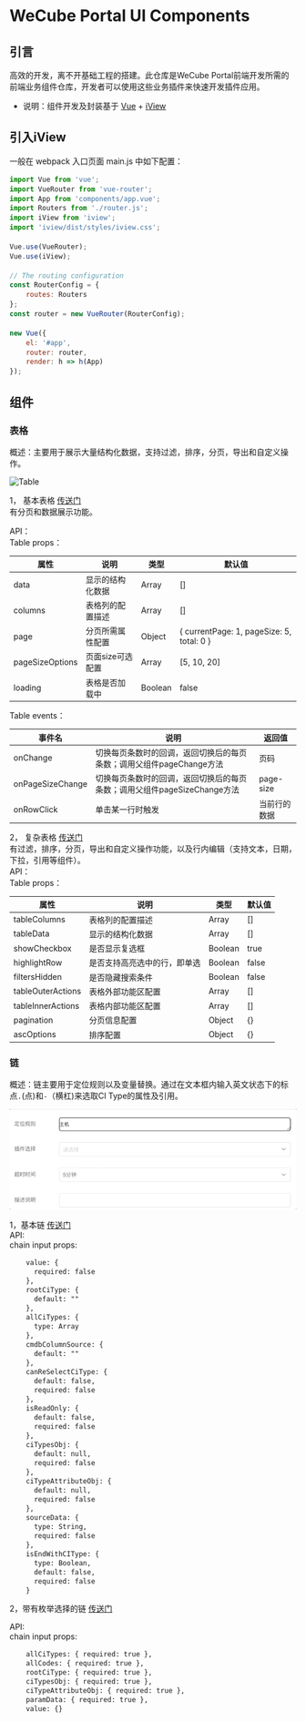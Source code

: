 # WeCube Portal UI Components

## 引言

高效的开发，离不开基础工程的搭建。此仓库是WeCube Portal前端开发所需的前端业务组件仓库，开发者可以使用这些业务插件来快速开发插件应用。

- 说明：组件开发及封装基于 [Vue](https://vuejs.org/) + [iView](https://www.iviewui.com/)

## 引入iView

一般在 webpack 入口页面 main.js 中如下配置：

```js
import Vue from 'vue';
import VueRouter from 'vue-router';
import App from 'components/app.vue';
import Routers from './router.js';
import iView from 'iview';
import 'iview/dist/styles/iview.css';

Vue.use(VueRouter);
Vue.use(iView);

// The routing configuration
const RouterConfig = {
    routes: Routers
};
const router = new VueRouter(RouterConfig);

new Vue({
    el: '#app',
    router: router,
    render: h => h(App)
});
```

## 组件

### 表格

概述：主要用于展示大量结构化数据，支持过滤，排序，分页，导出和自定义操作。

![Table](examples/table.gif)

1， 基本表格 [传送门](components/table/simple-table.vue)  
有分页和数据展示功能。

API：  
Table props：  

| 属性              | 说明         | 类型      | 默认值                                                                          |
|-----------------|------------|---------|------------------------------------------------------------------------------|
| data            | 显示的结构化数据   | Array   | \[\]                                                                         |
| columns         | 表格列的配置描述   | Array   | \[\]                                                                         |
| page            | 分页所需属性配置   | Object  | \{        currentPage: 1,         pageSize: 5,           total: 0         \} |
| pageSizeOptions | 页面size可选配置 | Array   | \[5, 10, 20\]                                                                |
| loading         | 表格是否加载中    | Boolean | false                                                                        |

Table events：  

| 事件名              | 说明                                          | 返回值        |
|------------------|---------------------------------------------|------------|
| onChange         | 切换每页条数时的回调，返回切换后的每页条数；调用父组件pageChange方法     | 页码         |
| onPageSizeChange | 切换每页条数时的回调，返回切换后的每页条数；调用父组件pageSizeChange方法 | page\-size |
| onRowClick       | 单击某一行时触发                                    | 当前行的数据     |

2， 复杂表格 [传送门](components/table/table.js)  
有过滤，排序，分页，导出和自定义操作功能，以及行内编辑（支持文本，日期，下拉，引用等组件）。  
API：  
Table props：  

| 属性                | 说明             | 类型      | 默认值   |
|-------------------|----------------|---------|-------|
| tableColumns      | 表格列的配置描述       | Array   | \[\]  |
| tableData         | 显示的结构化数据       | Array   | \[\]  |
| showCheckbox      | 是否显示复选框        | Boolean | true  |
| highlightRow      | 是否支持高亮选中的行，即单选 | Boolean | false |
| filtersHidden     | 是否隐藏搜索条件       | Boolean | false |
| tableOuterActions | 表格外部功能区配置      | Array   | \[\]  |
| tableInnerActions | 表格内部功能区配置      | Array   | \[\]  |
| pagination        | 分页信息配置         | Object  | \{\}  |
| ascOptions        | 排序配置           | Object  | \{\}  |

### 链  

概述：链主要用于定位规则以及变量替换。通过在文本框内输入英文状态下的标点```.```(点)和```-```（横杠)来选取CI Type的属性及引用。

![Table](examples/chain.gif)

1，基本链  [传送门](components/chain-input/chain-input.vue)  
API:  
chain input props:

```
    value: {
      required: false
    },
    rootCiType: {
      default: ""
    },
    allCiTypes: {
      type: Array
    },
    cmdbColumnSource: {
      default: ""
    },
    canReSelectCiType: {
      default: false,
      required: false
    },
    isReadOnly: {
      default: false,
      required: false
    },
    ciTypesObj: {
      default: null,
      required: false
    },
    ciTypeAttributeObj: {
      default: null,
      required: false
    },
    sourceData: {
      type: String,
      required: false
    },
    isEndWithCIType: {
      type: Boolean,
      default: false,
      required: false
    }
```

2，带有枚举选择的链 [传送门](components/chain-input/chain-input-with-enum.vue)  

API:  
chain input props:

```
    allCiTypes: { required: true },
    allCodes: { required: true },
    rootCiType: { required: true },
    ciTypesObj: { required: true },
    ciTypeAttributeObj: { required: true },
    paramData: { required: true },
    value: {}
```
